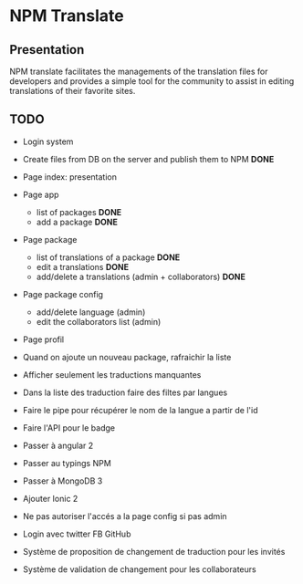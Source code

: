 # NPM Translate

## Presentation

NPM translate facilitates the managements of the translation files for developers and provides a simple tool for the community to assist in editing translations of their favorite sites.

## TODO

- Login system
- Create files from DB on the server and publish them to NPM **DONE**
- Page index: presentation
- Page app
  - list of packages **DONE**
  - add a package **DONE**
- Page package
  - list of translations of a package **DONE**
  - edit a translations **DONE**
  - add/delete a translations (admin + collaborators) **DONE**
- Page package config
  - add/delete language (admin)
  - edit the collaborators list (admin)
- Page profil


- Quand on ajoute un nouveau package, rafraichir la liste
- Afficher seulement les traductions manquantes
- Dans la liste des traduction faire des filtes par langues
- Faire le pipe pour récupérer le nom de la langue a partir de l'id
- Faire l'API pour le badge
- Passer à angular 2
- Passer au typings NPM
- Passer à MongoDB 3
- Ajouter Ionic 2
- Ne pas autoriser l'accés a la page config si pas admin
- Login avec twitter FB GitHub
- Système de proposition de changement de traduction pour les invités
- Système de validation de changement pour les collaborateurs